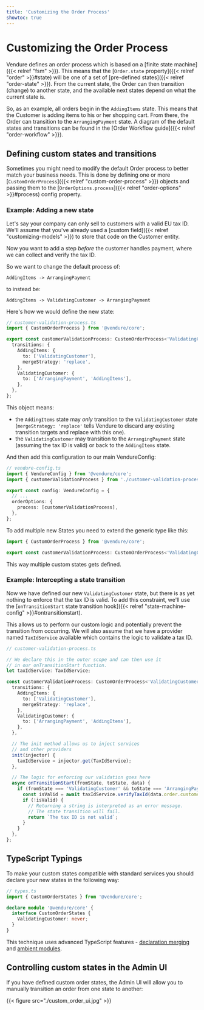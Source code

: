 ```yaml
---
title: 'Customizing the Order Process'
showtoc: true
---
```


# Customizing the Order Process

Vendure defines an order process which is based on a [finite state machine]({{< relref "fsm" >}}). This means that the [`Order.state` property]({{< relref "order" >}}#state) will be one of a set of [pre-defined states]({{< relref "order-state" >}}). From the current state, the Order can then transition (change) to another state, and the available next states depend on what the current state is.

So, as an example, all orders begin in the `AddingItems` state. This means that the Customer is adding items to his or her shopping cart. From there, the Order can transition to the `ArrangingPayment` state. A diagram of the default states and transitions can be found in the [Order Workflow guide]({{< relref "order-workflow" >}}).

## Defining custom states and transitions

Sometimes you might need to modify the default Order process to better match your business needs. This is done by defining one or more [`CustomOrderProcess`]({{< relref "custom-order-process" >}}) objects and passing them to the [`OrderOptions.process`]({{< relref "order-options" >}}#process) config property.

### Example: Adding a new state

Let's say your company can only sell to customers with a valid EU tax ID. We'll assume that you've already used a [custom field]({{< relref "customizing-models" >}}) to store that code on the Customer entity.

Now you want to add a step _before_ the customer handles payment, where we can collect and verify the tax ID.

So we want to change the default process of:

```text
AddingItems -> ArrangingPayment
```

to instead be:

```text
AddingItems -> ValidatingCustomer -> ArrangingPayment
```

Here's how we would define the new state:

```TypeScript
// customer-validation-process.ts
import { CustomOrderProcess } from '@vendure/core';

export const customerValidationProcess: CustomOrderProcess<'ValidatingCustomer'> = {
  transitions: {
    AddingItems: {
      to: ['ValidatingCustomer'],
      mergeStrategy: 'replace',
    },
    ValidatingCustomer: {
      to: ['ArrangingPayment', 'AddingItems'],
    },
  },
};
```

This object means:

* the `AddingItems` state may _only_ transition to the `ValidatingCustomer` state (`mergeStrategy: 'replace'` tells Vendure to discard any existing transition targets and replace with this one). 
* the `ValidatingCustomer` may transition to the `ArrangingPayment` state (assuming the tax ID is valid) or back to the `AddingItems` state.

And then add this configuration to our main VendureConfig:

```TypeScript
// vendure-config.ts
import { VendureConfig } from '@vendure/core';
import { customerValidationProcess } from './customer-validation-process';

export const config: VendureConfig = {
  // ...
  orderOptions: {
    process: [customerValidationProcess],
  },
};
```

 To add multiple new States you need to extend the generic type like this:
 ```TypeScript
import { CustomOrderProcess } from '@vendure/core';

export const customerValidationProcess: CustomOrderProcess<'ValidatingCustomer'|'AnotherState'> = {...}
 ```
This way multiple custom states gets defined.

### Example: Intercepting a state transition

Now we have defined our new `ValidatingCustomer` state, but there is as yet nothing to enforce that the tax ID is valid. To add this constraint, we'll use the [`onTransitionStart` state transition hook]({{< relref "state-machine-config" >}}#ontransitionstart).

This allows us to perform our custom logic and potentially prevent the transition from occurring. We will also assume that we have a provider named `TaxIdService` available which contains the logic to validate a tax ID.

```TypeScript
// customer-validation-process.ts

// We declare this in the outer scope and can then use it 
// in our onTransitionStart function.
let taxIdService: TaxIdService;

const customerValidationProcess: CustomOrderProcess<'ValidatingCustomer'> = {
  transitions: {
    AddingItems: {
      to: ['ValidatingCustomer'],
      mergeStrategy: 'replace',
    },
    ValidatingCustomer: {
      to: ['ArrangingPayment', 'AddingItems'],
    },
  },

  // The init method allows us to inject services
  // and other providers
  init(injector) {
    taxIdService = injector.get(TaxIdService);
  },

  // The logic for enforcing our validation goes here
  async onTransitionStart(fromState, toState, data) {
    if (fromState === 'ValidatingCustomer' && toState === 'ArrangingPayment') {
      const isValid = await taxIdService.verifyTaxId(data.order.customer);
      if (!isValid) {
        // Returning a string is interpreted as an error message.
        // The state transition will fail.
        return `The tax ID is not valid`;
      }
    }
  },
};

```

## TypeScript Typings

To make your custom states compatible with standard services you should declare your new states in the following way:

```TypeScript
// types.ts
import { CustomOrderStates } from '@vendure/core';

declare module '@vendure/core' {
  interface CustomOrderStates {
    ValidatingCustomer: never;
  }
}
```

This technique uses advanced TypeScript features - [declaration merging](https://www.typescriptlang.org/docs/handbook/declaration-merging.html#merging-interfaces) and  [ambient modules](https://www.typescriptlang.org/docs/handbook/modules.html#ambient-modules).

## Controlling custom states in the Admin UI

If you have defined custom order states, the Admin UI will allow you to manually transition an 
order from one state to another:

{{< figure src="./custom_order_ui.jpg" >}}
